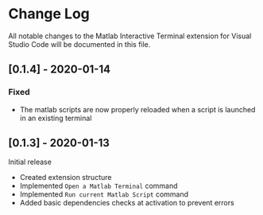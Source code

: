 # Change Log

All notable changes to the Matlab Interactive Terminal extension for Visual Studio Code will be documented in this file.

## [0.1.4] - 2020-01-14

### Fixed
- The matlab scripts are now properly reloaded when a script is launched in an existing terminal

## [0.1.3] - 2020-01-13
Initial release
- Created extension structure
- Implemented `Open a Matlab Terminal` command
- Implemented `Run current Matlab Script` command
- Added basic dependencies checks at activation to prevent errors